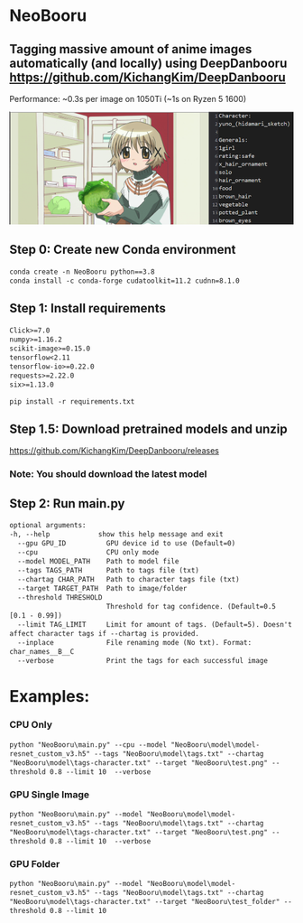 # NeoBooru
## Tagging massive amount of anime images automatically (and locally) using DeepDanbooru https://github.com/KichangKim/DeepDanbooru

Performance: ~0.3s per image on 1050Ti (~1s on Ryzen 5 1600)

<p align="center">
  <img src="result.png"/>
</p>

## Step 0: Create new **Conda** environment
```
conda create -n NeoBooru python==3.8
conda install -c conda-forge cudatoolkit=11.2 cudnn=8.1.0
```

## Step 1: Install requirements
```
Click>=7.0
numpy>=1.16.2
scikit-image>=0.15.0
tensorflow<2.11
tensorflow-io>=0.22.0
requests>=2.22.0
six>=1.13.0
```
```
pip install -r requirements.txt
```

## Step 1.5: Download pretrained models and unzip
https://github.com/KichangKim/DeepDanbooru/releases
### Note: You should download the latest model

## Step 2: Run main.py
```
optional arguments:
-h, --help            show this help message and exit
  --gpu GPU_ID          GPU device id to use (Default=0)
  --cpu                 CPU only mode
  --model MODEL_PATH    Path to model file
  --tags TAGS_PATH      Path to tags file (txt)
  --chartag CHAR_PATH   Path to character tags file (txt)
  --target TARGET_PATH  Path to image/folder
  --threshold THRESHOLD
                        Threshold for tag confidence. (Default=0.5 [0.1 - 0.99])
  --limit TAG_LIMIT     Limit for amount of tags. (Default=5). Doesn't affect character tags if --chartag is provided.
  --inplace             File renaming mode (No txt). Format: char_names__B__C
  --verbose             Print the tags for each successful image
```

# Examples:
### CPU Only
```
python "NeoBooru\main.py" --cpu --model "NeoBooru\model\model-resnet_custom_v3.h5" --tags "NeoBooru\model\tags.txt" --chartag "NeoBooru\model\tags-character.txt" --target "NeoBooru\test.png" --threshold 0.8 --limit 10  --verbose
```

### GPU Single Image
```
python "NeoBooru\main.py" --model "NeoBooru\model\model-resnet_custom_v3.h5" --tags "NeoBooru\model\tags.txt" --chartag "NeoBooru\model\tags-character.txt" --target "NeoBooru\test.png" --threshold 0.8 --limit 10  --verbose
```

### GPU Folder

```
python "NeoBooru\main.py" --model "NeoBooru\model\model-resnet_custom_v3.h5" --tags "NeoBooru\model\tags.txt" --chartag "NeoBooru\model\tags-character.txt" --target "NeoBooru\test_folder" --threshold 0.8 --limit 10
```